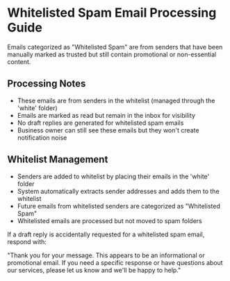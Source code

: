 # Whitelisted Spam Email Processing Guide

Emails categorized as "Whitelisted Spam" are from senders that have been manually marked as trusted but still contain promotional or non-essential content.

## Processing Notes

- These emails are from senders in the whitelist (managed through the 'white' folder)
- Emails are marked as read but remain in the inbox for visibility
- No draft replies are generated for whitelisted spam emails
- Business owner can still see these emails but they won't create notification noise

## Whitelist Management

- Senders are added to whitelist by placing their emails in the 'white' folder
- System automatically extracts sender addresses and adds them to the whitelist
- Future emails from whitelisted senders are categorized as "Whitelisted Spam"
- Whitelisted emails are processed but not moved to spam folders

If a draft reply is accidentally requested for a whitelisted spam email, respond with:

"Thank you for your message. This appears to be an informational or promotional email. If you need a specific response or have questions about our services, please let us know and we'll be happy to help." 